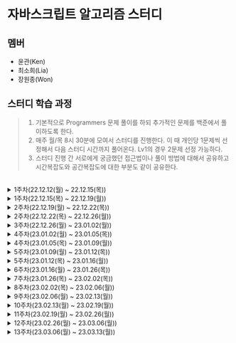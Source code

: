 # 자바스크립트 알고리즘 스터디

## 멤버

- 윤관(Ken)
- 최소희(Lia)
- 장원종(Won)

## 스터디 학습 과정

> 1. 기본적으로 Programmers 문제 풀이를 하되 추가적인 문제를 백준에서 풀이하도록 한다.
> 2. 매주 월/목 8시 30분에 모여서 스터디를 진행한다. 이 때 개인당 1문제씩 선정해서 다음 스터디 시간까지 풀어온다. Lv1의 경우 2문제 선정 가능하다.
> 3. 스터디 진행 간 서로에게 궁금했던 접근법이나 풀이 방법에 대해서 공유하고 시간복잡도와 공간복잡도에 대한 부분도 같이 공유한다.

<br>
<details>
  <summary>1주차(22.12.12(월) ~ 22.12.15(목))</summary>

#### Lv2

- 숫자 카드 나누기
- 귤 고르기

#### Lv1

- 숫자 짝꿍
- 명예의 전당(1)
- 비밀지도
- 문자열 나누기

</details>

<details>
  <summary>1주차(22.12.15(목) ~ 22.12.19(월))</summary>

#### Lv2

- 점찍기
- 큰 수 만들기
- 할인행사

#### Lv1

- 가장 가까운 같은 글자
- 로또의 최고 순위와 최저 순위
- 성격 유형 검사하기

</details>

<details>
  <summary>2주차(22.12.19(월) ~ 22.12.22(목))</summary>

#### Lv2

- 택배상자

#### Lv1

- 과일장수
- 기사단원의 무기

</details>

<details>
  <summary>2주차(22.12.22(목) ~ 22.12.26(월))</summary>

#### Lv2

- 게임 맵 최단거리
- 연속 부분 수열 합의 개수
- 카펫

</details>

<details>
  <summary>3주차(22.12.26(월) ~ 23.01.02(월))</summary>

#### Lv1

- 삼총사

#### Lv2

- 캐시
- 롤케이크 자르기

</details>

<details>
  <summary>4주차(23.01.02(월) ~ 23.01.05(목))</summary>

#### Lv2

- 올바른 괄호
- 숫자의 표현
- JadenCase 문자열 만들기

</details>
<details>
<summary>4주차(23.01.05(목) ~ 23.01.09(월))</summary>

#### Lv1

- 개인정보 수집 유효기간
- 햄버거 만들기

#### Lv2

- 최댓값과 최솟값
</details>

<details>
<summary>5주차(23.01.09(월) ~ 23.01.12(목))</summary>

#### Lv1

- 푸드 파이트 대회

#### Lv2

- 짝지어 제거하기
- 마법의 엘리베이터

</details>

<details>
<summary>5주차(23.01.12(목) ~ 23.01.16(월))</summary>

#### Lv2

- 구명보트
- 다음 큰 숫자
- 테이블 해시 함수

</details>

<details>
<summary>6주차(23.01.16(월) ~ 23.01.26(목))</summary>

#### Lv2

- 피보나치 수
- 최솟값 만들기
- [3차] 압축
- [3차] 파일명 정렬
- 예상대진표
- N개의 최소공배수

</details>
<details>
<summary>7주차(23.01.26(목) ~ 23.02.02(목))</summary>

#### Lv2

- [3차] n진수 게임
- 뒤에 있는 큰 숫자 찾기
- 무인도 여행
- 영어 끝말잇기
- 점프와 순간 이동
- 튜플

</details>
<details>
<summary>8주차(23.02.02(목) ~ 23.02.06(월))</summary>

#### Lv2

- 둘만의 암호
- 위장

#### Lv3

- 멀리 뛰기

</details>
<details>

<summary>9주차(23.02.06(월) ~ 23.02.13(월))</summary>

#### Lv2

- H-Index
- 기능 개발
- 시소 짝꿍
- 타겟 넘버
- 프린터
- 호텔 대실

</details>
<details>
<summary>10주차(23.02.13(월) ~ 23.02.19(월))</summary>

#### Lv2

- 2개 이하로 다른 비트
- 괄호 회전하기
- 이모티콘 할인행사

</details>
<details>
<summary>11주차(23.02.19(월) ~ 23.02.26(월))</summary>

#### Lv1

- 카드 뭉치

#### Lv2

- 2xn 타일링
- 신규 아이디 추천

</details>
<details>
<summary>12주차(23.02.26(월) ~ 23.03.06(월))</summary>

#### Lv1

- 대충 만든 자판

#### Lv2

- 행렬의 곱셈
- 혼자서 하는 틱택토

</details>
<details>
<summary>13주차(23.03.06(월) ~ 23.03.13(월))</summary>

#### Lv1

- 바탕화면 정리

#### Lv2

- 숫자 변환하기
- 덧칠하기

</details>
